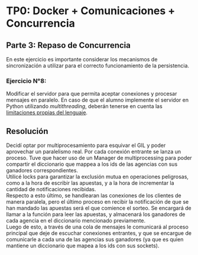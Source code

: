 # TP0: Docker + Comunicaciones + Concurrencia

## Parte 3: Repaso de Concurrencia
En este ejercicio es importante considerar los mecanismos de sincronización a utilizar para el correcto funcionamiento de la persistencia.

### Ejercicio N°8:

Modificar el servidor para que permita aceptar conexiones y procesar mensajes en paralelo. En caso de que el alumno implemente el servidor en Python utilizando _multithreading_,  deberán tenerse en cuenta las [limitaciones propias del lenguaje](https://wiki.python.org/moin/GlobalInterpreterLock).

## Resolución

Decidí optar por multiprocesamiento para esquivar el GIL y poder aprovechar un paralelismo real. Por cada conexión entrante se lanza un proceso. 
Tuve que hacer uso de un Manager de multiprocessing para poder compartir el diccionario que mappea a los ids de las agencias con sus ganadores correspondientes.  
Utilicé locks para garantizar la exclusión mutua en operaciones peligrosas, como a la hora de escribir las apuestas, y a la hora de incrementar la cantidad de notificaciones recibidas.  
Respecto a esto último, se handlearan las conexiones de los clientes de manera paralela, pero el último proceso en recibir la notificación de que se han mandado las apuestas será el que comience el sorteo. Se encargará de llamar a la función para leer las apuestas, y almacenará los ganadores de cada agencia en el diccionario mencionado previamente.  
Luego de esto, a través de una cola de mensajes le comunicará al proceso principal que deje de escuchar conexiones entrantes, y que se encargue de comunicarle a cada una de las agencias sus ganadores (ya que es quien mantiene un diccionario que mapea a los ids con sus sockets).
